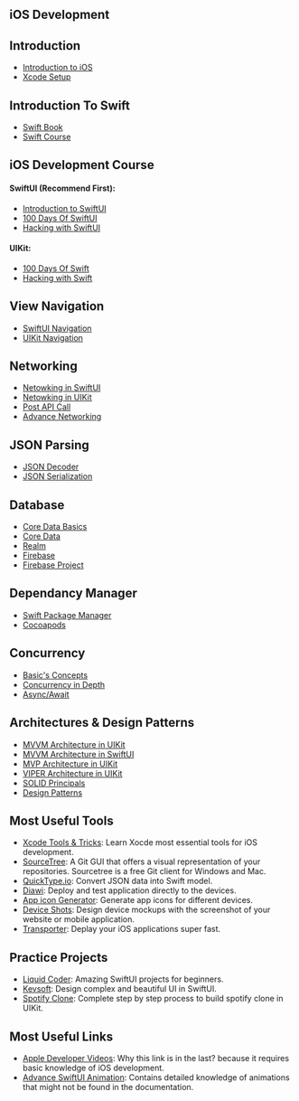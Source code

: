 ## iOS Development

## Introduction
- [Introduction to iOS](https://developer.apple.com/tutorials/app-dev-training)
- [Xcode Setup](https://www.youtube.com/watch?v=vKPCvAPW9Ns)

## Introduction To Swift
- [Swift Book](https://docs.swift.org/swift-book/LanguageGuide/TheBasics.html)
- [Swift Course](https://www.youtube.com/watch?v=FcsY1YPBwzQ)

## iOS Development Course
#### SwiftUI (Recommend First):
- [Introduction to SwiftUI](https://developer.apple.com/tutorials/swiftui)
- [100 Days Of SwiftUI](https://www.hackingwithswift.com/100/swiftui)
- [Hacking with SwiftUI](https://www.hackingwithswift.com/books/ios-swiftui)

#### UIKit:
- [100 Days Of Swift](https://www.hackingwithswift.com/100)
- [Hacking with Swift](https://www.hackingwithswift.com/read)

## View Navigation
- [SwiftUI Navigation](https://www.kodeco.com/5824937-swiftui-tutorial-navigation)
- [UIKit Navigation](https://www.youtube.com/watch?v=LbAd2FIlnos)

## Networking
- [Netowking in SwiftUI](https://medium.com/@nutanbhogendrasharma/consume-rest-api-in-swiftui-ios-mobile-app-b3c5d6ecf401)
- [Netowking in UIKit](https://www.freecodecamp.org/news/how-to-make-your-first-api-call-in-swift/)
- [Post API Call](https://www.youtube.com/watch?v=o3Rkg6WmZoY)
- [Advance Networking](https://malcolmkmd.medium.com/writing-network-layer-in-swift-protocol-oriented-approach-4fa40ef1f908)

## JSON Parsing
- [JSON Decoder](https://www.avanderlee.com/swift/json-parsing-decoding/)
- [JSON Serialization](https://www.hackingwithswift.com/example-code/system/how-to-parse-json-using-jsonserialization)

## Database
- [Core Data Basics](https://medium.com/@ankurvekariya/core-data-crud-with-swift-4-2-for-beginners-40efe4e7d1cc)
- [Core Data](https://youtube.com/playlist?list=PLMRqhzcHGw1aDYKmCuqXQ_IqpWpJlpoJ3)
- [Realm](https://www.kodeco.com/32960966-realm-with-swiftui-tutorial-getting-started)
- [Firebase](https://www.kodeco.com/11609977-getting-started-with-cloud-firestore-and-swiftui)
- [Firebase Project](https://youtube.com/playlist?list=PL0dzCUj1L5JEN2aWYFCpqfTBeVHcGZjGw)

## Dependancy Manager
- [Swift Package Manager](https://cocoacasts.com/xcode-fundamentals-how-to-add-a-swift-package-to-a-project)
- [Cocoapods](https://codewithchris.com/cocoapods/)

## Concurrency
- [Basic's Concepts](https://betterprogramming.pub/concurrency-in-ios-and-swift-guide-50443ce5b0f5)
- [Concurrency in Depth](https://www.freecodecamp.org/news/ios-concurrency/)
- [Async/Await](https://www.avanderlee.com/swift/async-await/)

## Architectures & Design Patterns
- [MVVM Architecture in UIKit](https://www.youtube.com/watch?v=iI0LabCYZJo)
- [MVVM Architecture in SwiftUI](https://azamsharp.medium.com/mvvm-in-swiftui-8a2e9cc2964a)
- [MVP Architecture in UIKit](https://www.youtube.com/watch?v=SFqIP5jYn_4)
- [VIPER Architecture in UIKit](https://www.youtube.com/watch?v=hFLdbWEE3_Y)
- [SOLID Principals](https://betterprogramming.pub/swift-s-o-l-i-d-21203ba3a226)
- [Design Patterns](https://aglowiditsolutions.com/blog/top-swift-design-patterns/)

## Most Useful Tools
- [Xcode Tools & Tricks](https://www.youtube.com/watch?v=ZAqnJQn7xp4): Learn Xocde most essential tools for iOS development.
- [SourceTree](https://www.sourcetreeapp.com): A Git GUI that offers a visual representation of your repositories. Sourcetree is a free Git client for Windows and Mac.
- [QuickType.io](https://app.quicktype.io): Convert JSON data into Swift model.
- [Diawi](https://www.diawi.com): Deploy and test application directly to the devices.
- [App icon Generator](https://appicon.co): Generate app icons for different devices.
- [Device Shots](https://deviceshots.com): Design device mockups with the screenshot of your website or mobile application.
- [Transporter](https://apps.apple.com/us/app/transporter/id1450874784?mt=12): Deplay your iOS applications super fast.

## Practice Projects
- [Liquid Coder](https://liquidcoder.com/courses): Amazing SwiftUI projects for beginners.
- [Kevsoft](https://www.youtube.com/c/Kavsoft/videos): Design complex and beautiful UI in SwiftUI.
- [Spotify Clone](https://youtube.com/playlist?list=PL5PR3UyfTWve9ZC7Yws0x6EGjBO2FGr0o): Complete step by step process to build spotify clone in UIKit.

## Most Useful Links
- [Apple Developer Videos](https://developer.apple.com/videos/topics/): Why this link is in the last? because it requires basic knowledge of iOS development.
- [Advance SwiftUI Animation](https://swiftui-lab.com): Contains detailed knowledge of animations that might not be found in the documentation.
